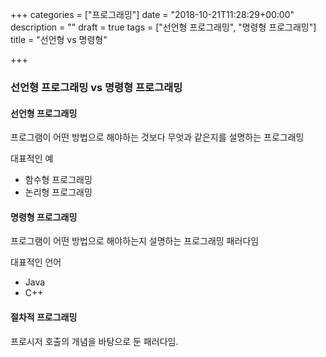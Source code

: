 +++
categories = ["프로그래밍"]
date = "2018-10-21T11:28:29+00:00"
description = ""
draft = true
tags = ["선언형 프로그래밍", "명령형 프로그래밍"]
title = "선언형 vs 명령형"

+++
### 선언형 프로그래밍 vs 명령형 프로그래밍

#### 선언형 프로그래밍

프로그램이 어떤 방법으로 해야하는 것보다 무엇과 같은지를 설명하는 프로그래밍

대표적인 예

* 함수형 프로그래밍
* 논리형 프로그래밍

#### 명령형 프로그래밍

프로그램이 어떤 방법으로 해야하는지 설명하는 프로그래밍 패러다임

대표적인 언어

* Java
* C++

#### 절차적 프로그래밍

프로시저 호출의 개념을 바탕으로 둔 패러다임.